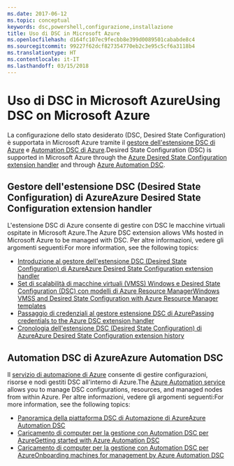 ```yaml
---
ms.date: 2017-06-12
ms.topic: conceptual
keywords: dsc,powershell,configurazione,installazione
title: Uso di DSC in Microsoft Azure
ms.openlocfilehash: d164fc107ec9fecbb8e399d0089501cababde8c4
ms.sourcegitcommit: 99227f62dcf827354770eb2c3e95c5cf6a3118b4
ms.translationtype: HT
ms.contentlocale: it-IT
ms.lasthandoff: 03/15/2018
---
```

# <a name="using-dsc-on-microsoft-azure"></a><span data-ttu-id="7fa47-103">Uso di DSC in Microsoft Azure</span><span class="sxs-lookup"><span data-stu-id="7fa47-103">Using DSC on Microsoft Azure</span></span>

<span data-ttu-id="7fa47-104">La configurazione dello stato desiderato (DSC, Desired State Configuration) è supportata in Microsoft Azure tramite il [gestore dell'estensione DSC di Azure](/azure/virtual-machines/virtual-machines-windows-extensions-dsc-overview) e [Automation DSC di Azure](/azure/automation/automation-dsc-overview).</span><span class="sxs-lookup"><span data-stu-id="7fa47-104">Desired State Configuration (DSC) is supported in Microsoft Azure through the [Azure Desired State Configuration extension handler](/azure/virtual-machines/virtual-machines-windows-extensions-dsc-overview) and through [Azure Automation DSC](/azure/automation/automation-dsc-overview).</span></span>

## <a name="azure-desired-state-configuration-extension-handler"></a><span data-ttu-id="7fa47-105">Gestore dell'estensione DSC (Desired State Configuration) di Azure</span><span class="sxs-lookup"><span data-stu-id="7fa47-105">Azure Desired State Configuration extension handler</span></span>

<span data-ttu-id="7fa47-106">L'estensione DSC di Azure consente di gestire con DSC le macchine virtuali ospitate in Microsoft Azure.</span><span class="sxs-lookup"><span data-stu-id="7fa47-106">The Azure DSC extension allows VMs hosted in Microsoft Azure to be managed with DSC.</span></span> <span data-ttu-id="7fa47-107">Per altre informazioni, vedere gli argomenti seguenti:</span><span class="sxs-lookup"><span data-stu-id="7fa47-107">For more information, see the following topics:</span></span>

- [<span data-ttu-id="7fa47-108">Introduzione al gestore dell'estensione DSC (Desired State Configuration) di Azure</span><span class="sxs-lookup"><span data-stu-id="7fa47-108">Azure Desired State Configuration extension handler</span></span>](/azure/virtual-machines/virtual-machines-windows-extensions-dsc-overview)
- [<span data-ttu-id="7fa47-109">Set di scalabilità di macchine virtuali (VMSS) Windows e Desired State Configuration (DSC) con modelli di Azure Resource Manager</span><span class="sxs-lookup"><span data-stu-id="7fa47-109">Windows VMSS and Desired State Configuration with Azure Resource Manager templates</span></span>](/azure/virtual-machines/virtual-machines-windows-extensions-dsc-template)
- [<span data-ttu-id="7fa47-110">Passaggio di credenziali al gestore estensione DSC di Azure</span><span class="sxs-lookup"><span data-stu-id="7fa47-110">Passing credentials to the Azure DSC extension handler</span></span>](/azure/virtual-machines/virtual-machines-windows-extensions-dsc-credentials)
- [<span data-ttu-id="7fa47-111">Cronologia dell'estensione DSC (Desired State Configuration) di Azure</span><span class="sxs-lookup"><span data-stu-id="7fa47-111">Azure Desired State Configuration extension history</span></span>](azureDscexthistory.md)

## <a name="azure-automation-dsc"></a><span data-ttu-id="7fa47-112">Automation DSC di Azure</span><span class="sxs-lookup"><span data-stu-id="7fa47-112">Azure Automation DSC</span></span>

<span data-ttu-id="7fa47-113">Il [servizio di automazione di Azure](/services/automation/) consente di gestire configurazioni, risorse e nodi gestiti DSC all'interno di Azure.</span><span class="sxs-lookup"><span data-stu-id="7fa47-113">The [Azure Automation service](/services/automation/) allows you to manage DSC configurations, resources, and managed nodes from within Azure.</span></span> <span data-ttu-id="7fa47-114">Per altre informazioni, vedere gli argomenti seguenti:</span><span class="sxs-lookup"><span data-stu-id="7fa47-114">For more information, see the following topics:</span></span>

- [<span data-ttu-id="7fa47-115">Panoramica della piattaforma DSC di Automazione di Azure</span><span class="sxs-lookup"><span data-stu-id="7fa47-115">Azure Automation DSC</span></span>](/azure/automation/automation-dsc-overview)
- [<span data-ttu-id="7fa47-116">Caricamento di computer per la gestione con Automation DSC per Azure</span><span class="sxs-lookup"><span data-stu-id="7fa47-116">Getting started with Azure Automation DSC</span></span>](/azure/automation/automation-dsc-getting-started)
- [<span data-ttu-id="7fa47-117">Caricamento di computer per la gestione con Automation DSC per Azure</span><span class="sxs-lookup"><span data-stu-id="7fa47-117">Onboarding machines for management by Azure Automation DSC</span></span>](/azure/automation/automation-dsc-onboarding)

